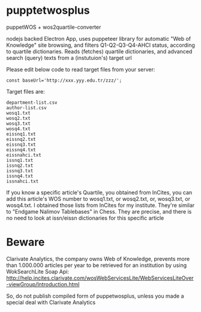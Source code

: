 # pupptetwosplus
puppetWOS + wos2quartile-converter

nodejs backed Electron App, uses puppeteer library for automatic "Web of Knowledge" site browsing, and filters Q1-Q2-Q3-Q4-AHCI status, according to quartile dictionaries. Reads (fetches) quartile dictionaries, and advanced search (query) texts from a (instutuion's) target url

Please edit below code to read target files from your server:
```
const baseUrl='http://xxx.yyy.edu.tr/zzz/';
```

Target files are:
```
department-list.csv
author-list.csv
wosq1.txt
wosq2.txt
wosq3.txt
wosq4.txt
eissnq1.txt
eissnq2.txt
eissnq3.txt
eissnq4.txt
eissnahci.txt
issnq1.txt
issnq2.txt
issnq3.txt
issnq4.txt
issnahci.txt
```
If you know a specific article's Quartile, you obtained from InCites, you can add this article's WOS number to wosq1.txt, or wosq2.txt, or, wosq3.txt, or wosq4.txt. I obtained those lists from InCites for my institute. They're similar to "Endgame Nalimov Tablebases" in Chess. They are precise, and there is no need to look at issn/eissn dictionaries for this specific article

# Beware

Clarivate Analytics, the company owns Web of Knowledge, prevents more than 1.000.000 articles per year to be retrieved for an institution by using WokSearchLite Soap Api:
http://help.incites.clarivate.com/wosWebServicesLite/WebServicesLiteOver-viewGroup/Introduction.html

So, do not publish compiled form of puppetwosplus, unless you made a special deal with Clarivate Analytics

